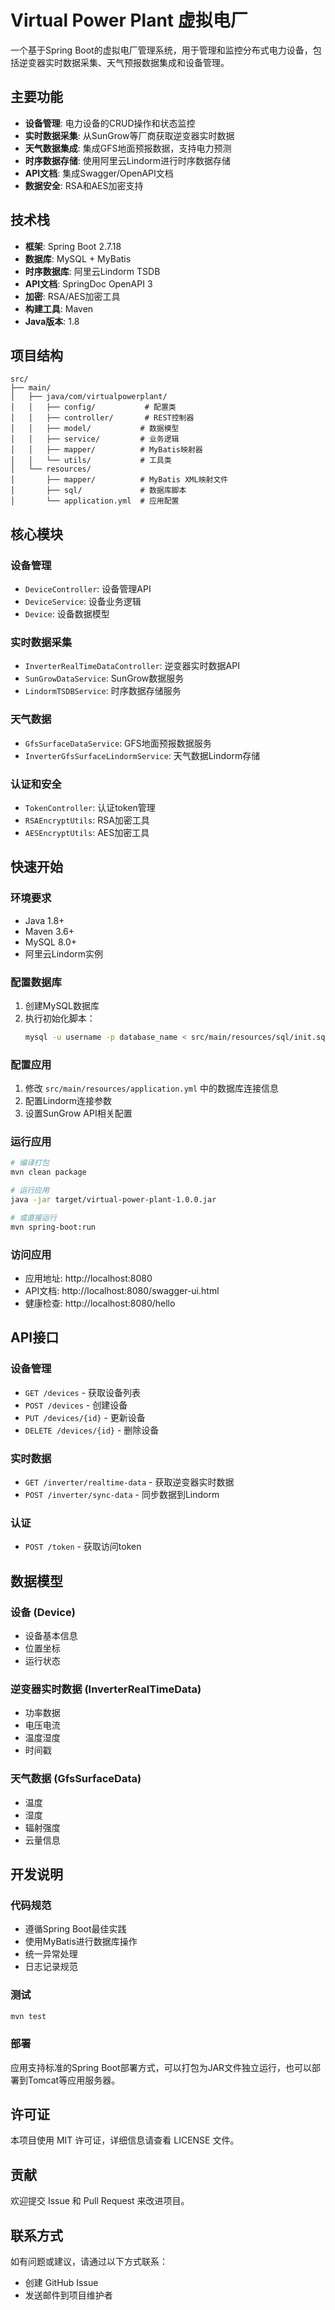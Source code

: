 # Virtual Power Plant 虚拟电厂

一个基于Spring Boot的虚拟电厂管理系统，用于管理和监控分布式电力设备，包括逆变器实时数据采集、天气预报数据集成和设备管理。

## 主要功能

- **设备管理**: 电力设备的CRUD操作和状态监控
- **实时数据采集**: 从SunGrow等厂商获取逆变器实时数据
- **天气数据集成**: 集成GFS地面预报数据，支持电力预测
- **时序数据存储**: 使用阿里云Lindorm进行时序数据存储
- **API文档**: 集成Swagger/OpenAPI文档
- **数据安全**: RSA和AES加密支持

## 技术栈

- **框架**: Spring Boot 2.7.18
- **数据库**: MySQL + MyBatis
- **时序数据库**: 阿里云Lindorm TSDB
- **API文档**: SpringDoc OpenAPI 3
- **加密**: RSA/AES加密工具
- **构建工具**: Maven
- **Java版本**: 1.8

## 项目结构

```
src/
├── main/
│   ├── java/com/virtualpowerplant/
│   │   ├── config/           # 配置类
│   │   ├── controller/       # REST控制器
│   │   ├── model/           # 数据模型
│   │   ├── service/         # 业务逻辑
│   │   ├── mapper/          # MyBatis映射器
│   │   └── utils/           # 工具类
│   └── resources/
│       ├── mapper/          # MyBatis XML映射文件
│       ├── sql/             # 数据库脚本
│       └── application.yml  # 应用配置
```

## 核心模块

### 设备管理
- `DeviceController`: 设备管理API
- `DeviceService`: 设备业务逻辑
- `Device`: 设备数据模型

### 实时数据采集
- `InverterRealTimeDataController`: 逆变器实时数据API
- `SunGrowDataService`: SunGrow数据服务
- `LindormTSDBService`: 时序数据存储服务

### 天气数据
- `GfsSurfaceDataService`: GFS地面预报数据服务
- `InverterGfsSurfaceLindormService`: 天气数据Lindorm存储

### 认证和安全
- `TokenController`: 认证token管理
- `RSAEncryptUtils`: RSA加密工具
- `AESEncryptUtils`: AES加密工具

## 快速开始

### 环境要求
- Java 1.8+
- Maven 3.6+
- MySQL 8.0+
- 阿里云Lindorm实例

### 配置数据库
1. 创建MySQL数据库
2. 执行初始化脚本：
   ```bash
   mysql -u username -p database_name < src/main/resources/sql/init.sql
   ```

### 配置应用
1. 修改 `src/main/resources/application.yml` 中的数据库连接信息
2. 配置Lindorm连接参数
3. 设置SunGrow API相关配置

### 运行应用
```bash
# 编译打包
mvn clean package

# 运行应用
java -jar target/virtual-power-plant-1.0.0.jar

# 或直接运行
mvn spring-boot:run
```

### 访问应用
- 应用地址: http://localhost:8080
- API文档: http://localhost:8080/swagger-ui.html
- 健康检查: http://localhost:8080/hello

## API接口

### 设备管理
- `GET /devices` - 获取设备列表
- `POST /devices` - 创建设备
- `PUT /devices/{id}` - 更新设备
- `DELETE /devices/{id}` - 删除设备

### 实时数据
- `GET /inverter/realtime-data` - 获取逆变器实时数据
- `POST /inverter/sync-data` - 同步数据到Lindorm

### 认证
- `POST /token` - 获取访问token

## 数据模型

### 设备 (Device)
- 设备基本信息
- 位置坐标
- 运行状态

### 逆变器实时数据 (InverterRealTimeData)
- 功率数据
- 电压电流
- 温度湿度
- 时间戳

### 天气数据 (GfsSurfaceData)
- 温度
- 湿度
- 辐射强度
- 云量信息

## 开发说明

### 代码规范
- 遵循Spring Boot最佳实践
- 使用MyBatis进行数据库操作
- 统一异常处理
- 日志记录规范

### 测试
```bash
mvn test
```

### 部署
应用支持标准的Spring Boot部署方式，可以打包为JAR文件独立运行，也可以部署到Tomcat等应用服务器。

## 许可证

本项目使用 MIT 许可证，详细信息请查看 LICENSE 文件。

## 贡献

欢迎提交 Issue 和 Pull Request 来改进项目。

## 联系方式

如有问题或建议，请通过以下方式联系：
- 创建 GitHub Issue
- 发送邮件到项目维护者
